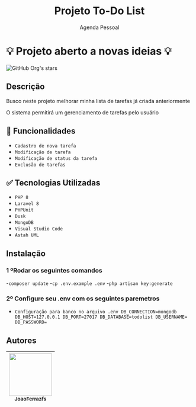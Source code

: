<h1 align="center"> Projeto To-Do List</h1>
<p align="center"> Agenda Pessoal</p>


# :bulb: Projeto aberto a novas ideias :bulb:

![GitHub Org's stars](https://img.shields.io/github/stars/JoaoFerrazfs?style=social)

## Descrição

Busco neste projeto melhorar minha lista de tarefas já criada anteriormente  

O sistema permitirá um gerenciamento de tarefas pelo usuário

## :memo: Funcionalidades

- `Cadastro de nova tarefa`
- `Modificação de tarefa`
- `Modificação de status da tarefa`
- `Exclusão de tarefas`

## :white_check_mark: Tecnologias Utilizadas
- `PHP 8`
- `Laravel 8`
- `PHPUnit`
- `Dusk`
- `MongoDB`
- `Visual Studio Code`
- `Astah UML` 


## Instalação

### 1 ºRodar os seguintes comandos
-`composer update`
-`cp .env.example .env`
-`php artisan key:generate`

### 2º Configure seu .env com os seguintes paremetros
- `Configuração para banco no arquivo .env
   DB_CONNECTION=mongodb
   DB_HOST=127.0.0.1
   DB_PORT=27017
   DB_DATABASE=todolist
   DB_USERNAME=
   DB_PASSWORD=
`

## Autores

| [<img src="https://avatars.githubusercontent.com/u/50000291?v=4" width=115><br><sub>JoaoFerrazfs</sub>](https://github.com/JoaoFerrazfs) 
| :---: |
